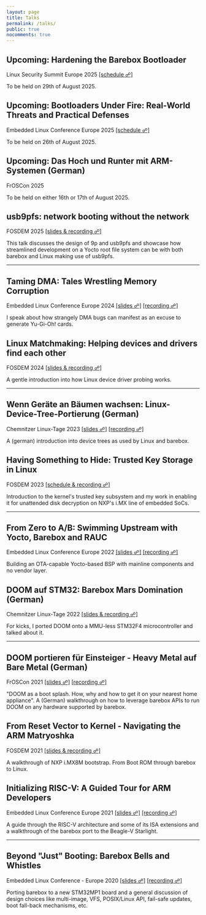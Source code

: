 ```yaml
---
layout: page
title: Talks
permalink: /talks/
public: true
nocomments: true
---
```


## Upcoming: Hardening the Barebox Bootloader

Linux Security Summit Europe 2025
[\[schedule ☍\]](https://lsseu2025.sched.com/event/25GEc/hardening-the-barebox-bootloader-ahmad-fatoum-pengutronix?iframe=no&w=100)

To be held on 29th of August 2025.

## Upcoming: Bootloaders Under Fire: Real-World Threats and Practical Defenses

Embedded Linux Conference Europe 2025
[\[schedule ☍\]](https://osseu2025.sched.com/event/25VqL/bootloaders-under-fire-real-world-threats-and-practical-defenses-ahmad-fatoum-pengutronix?iframe=yes&w=100%&sidebar=yes&bg=no)

To be held on 26th of August 2025.

## Upcoming: Das Hoch und Runter mit ARM-Systemen (German)

FrOSCon 2025

To be held on either 16th or 17th of August 2025.

## usb9pfs: network booting without the network

FOSDEM 2025
[\[slides & recording ☍\]](https://fosdem.org/2025/schedule/event/fosdem-2025-6103-usb9pfs-network-booting-without-the-network/)

This talk discusses the design of 9p and usb9pfs and showcase how streamlined development on a Yocto root file system can be with both barebox and Linux making use of usb9pfs.

---

## Taming DMA: Tales Wrestling Memory Corruption

Embedded Linux Conference Europe 2024
[\[slides ☍\]](https://osseu2024.sched.com/event/1ej1v/taming-dma-tales-wrestling-memory-corruption-ahmad-fatoum-pengutronix)
[\[recording ☍\]](https://www.youtube.com/watch?v=OMaOco0W-4Q)

I speak about how strangely DMA bugs can manifest as an excuse to generate Yu-Gi-Oh! cards.

## Linux Matchmaking: Helping devices and drivers find each other

FOSDEM 2024
[\[slides & recording ☍\]](https://archive.fosdem.org/2024/schedule/event/fosdem-2024-3222-linux-matchmaking-helping-devices-and-drivers-find-each-other/)

A gentle introduction into how Linux device driver probing works.

---

## Wenn Geräte an Bäumen wachsen: Linux-Device-Tree-Portierung (German)

Chemnitzer Linux-Tage 2023
[\[slides ☍\]](https://chemnitzer.linux-tage.de/2023/de/programm/beitrag/251/)
[\[recording ☍\]](https://media.ccc.de/v/clt23-251-wenn-gerate-an-baumen-wachsen-linux-device-tree-portierung#t=1)

A (german) introduction into device trees as used by Linux and barebox.

## Having Something to Hide: Trusted Key Storage in Linux

FOSDEM 2023
[\[schedule & recording ☍\]](https://archive.fosdem.org/2023/schedule/event/sth_to_hide/)

Introduction to the kernel's trusted key subsystem and my work in enabling it for unattended disk decryption on NXP's i.MX line of embedded SoCs.

---

## From Zero to A/B: Swimming Upstream with Yocto, Barebox and RAUC

Embedded Linux Conference Europe 2022
[\[slides ☍\]](https://osseu2022.sched.com/event/15zDg/from-zero-to-ab-swimming-upstream-with-yocto-barebox-and-rauc-roland-hieber-ahmad-fatoum-pengutronix-ek)
[\[recording ☍\]](https://www.youtube.com/watch?v=84Za-iWEcNU)

Building an OTA-capable Yocto-based BSP with mainline components and no vendor layer.

## DOOM auf STM32: Barebox Mars Domination (German)

Chemnitzer Linux-Tage 2022
[\[slides & recording ☍\]](https://chemnitzer.linux-tage.de/2022/de/programm/beitrag/228/)

For kicks, I ported DOOM onto a MMU-less STM32F4 microcontroller and talked about it.

---

## DOOM portieren für Einsteiger - Heavy Metal auf Bare Metal (German)

FrOSCon 2021
[\[slides ☍\]](https://programm.froscon.org/2021/events/2687.html)
[\[recording ☍\]](https://media.ccc.de/v/froscon2021-2687-doom_portieren_fur_einsteiger)

"DOOM as a boot splash. How, why and how to get it on your nearest
home appliance".
A (German) walkthrough on how to leverage barebox APIs to run DOOM on any hardware supported by barebox.

## From Reset Vector to Kernel - Navigating the ARM Matryoshka

FOSDEM 2021
[\[slides & recording ☍\]](https://archive.fosdem.org/2021/schedule/event/from_reset_vector_to_kernel/)

A walkthrough of NXP i.MX8M bootstrap. From Boot ROM through barebox to Linux.

## Initializing RISC-V: A Guided Tour for ARM Developers

Embedded Linux Conference Europe 2021
[\[slides ☍\]](https://osselc21.sched.com/event/lAVT)
[\[recording ☍\]](https://www.youtube.com/watch?v=70oYYuflFLs)

A guide through the RISC-V architecture and some of its ISA extensions
and a walkthrough of the barebox port to the Beagle-V Starlight.

---

## Beyond "Just" Booting: Barebox Bells and Whistles

Embedded Linux Conference - Europe 2020
[\[slides ☍\]](https://osseu2020.sched.com/event/eCBp/beyond-just-booting-barebox-bells-and-whistles-ahmad-fatoum-pengutronix)
[\[recording ☍\]](https://www.youtube.com/watch?v=fru1n54s2W4)

Porting barebox to a new STM32MP1 board and a general discussion of design choices like multi-image, VFS, POSIX/Linux API, fail-safe updates, boot fall-back mechanisms, etc.
